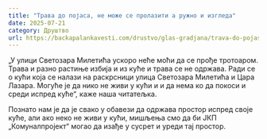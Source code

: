 ```yaml
---
title: "Трава до појаса, не може се пролазити а ружно и изгледа"
date: 2025-07-21
category: Друштво
url: https://backapalankavesti.com/drustvo/glas-gradjana/trava-do-pojasa-ne-moze-se-prolaziti-a-ruzno-i-izgleda/
---
```


„У улици Светозара Милетића ускоро неће моћи да се прође тротоаром. Трава и разно растиње избија и из куће и трава се не одржава. Ради се о кући која се налази на раскрсници улица Светозара Милетића и Цара Лазара. Могуће је да нико не живи у кући и и да нема ко да покоси и среди испред куће“, каже наша читатељка.

Познато нам је да је свако у обавези да одржава простор испред своје куће, али ако неко не живи у кући, мишљења смо да би ЈКП „Комуналпројект“ могао да изађе у сусрет и уреди тај простор.
